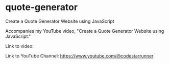 # quote-generator
Create a Quote Generator Website using JavaScript

Accompanies my YouTube video, "Create a Quote Generator Website using JavaScript."

Link to video:


Link to YouTube Channel:
https://www.youtube.com/@codestarrunner
